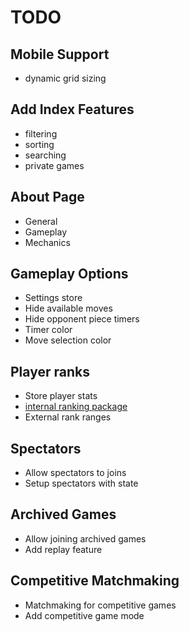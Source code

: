 # TODO

## Mobile Support
- dynamic grid sizing

## Add Index Features
- filtering
- sorting
- searching
- private games

## About Page
- General
- Gameplay
- Mechanics

## Gameplay Options
- Settings store
- Hide available moves
- Hide opponent piece timers
- Timer color
- Move selection color

## Player ranks
- Store player stats
- [internal ranking package](https://www.npmjs.com/package/glicko2)
- External rank ranges

## Spectators
- Allow spectators to joins
- Setup spectators with state

## Archived Games
- Allow joining archived games
- Add replay feature

## Competitive Matchmaking
- Matchmaking for competitive games
- Add competitive game mode
